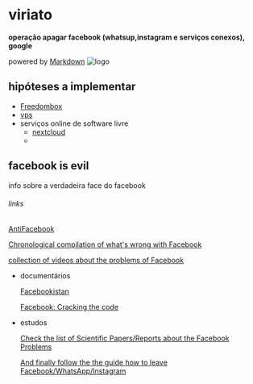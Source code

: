 # viriato
**operação apagar facebook (whatsup,instagram e serviços conexos), google**

powered by [Markdown](https://www.markdownguide.org/) ![logo](/images/logo)

## hipóteses a implementar
- [Freedombox](https://freedombox.org/ "FreedomBox is designed to be your own inexpensive server at home.")
- [vps](https://lowendbox.com)
- serviços online de software livre
	* [nextcloud](https://nextcloud.com/collaboraonline/ "nextcloud e collabora")
	*

## facebook is evil
info sobre a verdadeira face do facebook

###### links

[AntiFacebook](https://www.reddit.com/r/AntiFacebook/ "reddit")

[Chronological compilation of what's wrong with Facebook](https://np.reddit.com/r/AntiFacebook/wiki/timeline)

[collection of videos about the problems of Facebook](https://np.reddit.com/r/AntiFacebook/wiki/videos)

* documentários

	[Facebookistan](http://facebookistan.org/)

	[Facebook: Cracking the code](http://thoughtmaybe.com/facebook-cracking-the-code/)

* estudos

	[Check the list of Scientific Papers/Reports about the Facebook Problems](https://np.reddit.com/r/AntiFacebook/wiki/papers)

	[And finally follow the the guide how to leave Facebook/WhatsApp/Instagram](https://np.reddit.com/r/AntiFacebook/wiki/guide)















